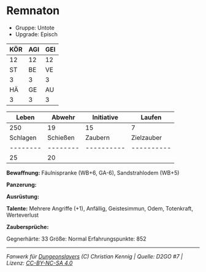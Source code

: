 # Remnaton  
- Gruppe: Untote  
- Upgrade: Episch  

| KÖR | AGI | GEI |  
| --- | --- | --- |  
| 12  | 12  | 12  |
| ST  | BE  | VE  |  
| 3   | 3   | 3   |
| HÄ  | GE  | AU  |  
| 3   | 3   | 3   |


| Leben    | Abwehr   | Initiative | Laufen     |
| -------- | -------- | ---------- | ---------- |
| 250      | 19       | 15         | 7          |
| Schlagen | Schießen | Zaubern    | Zielzauber |
| -------- | -------- | ---------- | ---------- |
| 25       | 20       |            |            |

**Bewaffnung:**
Fäulnispranke (WB+6, GA-6), Sandstrahlodem (WB+5)

**Panzerung:**


**Ausrüstung:**


**Talente:**
Mehrere Angriffe (+1), Anfällig, Geistesimmun, Odem, Totenkraft, Werteverlust

**Zaubersprüche:**


Gegnerhärte: 33
Größe: Normal
Erfahrungspunkte: 852



___
*Fanwerk für [Dungeonslayers](https://www.dungeonslayers.net/) (C) Christian Kennig | Quelle: D2GO #7 | Lizenz: [CC-BY-NC-SA 4.0](https://creativecommons.org/licenses/by-nc-sa/4.0/deed.de)*